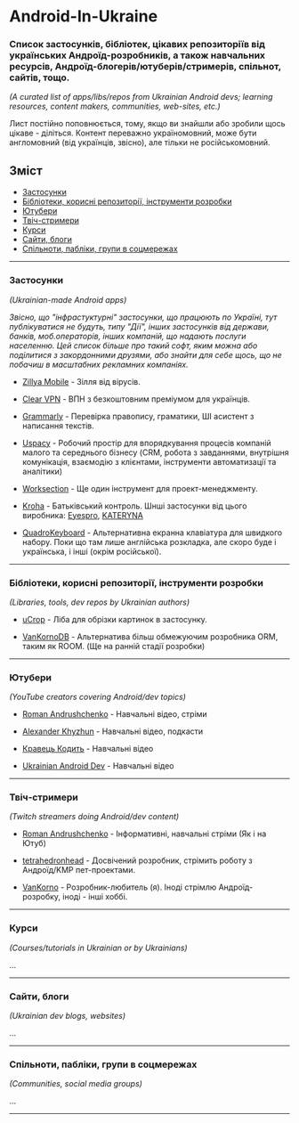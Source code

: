 # Android-In-Ukraine

### Список застосунків, бібліотек, цікавих репозиторіїв від українських Андроїд-розробників, а також навчальних ресурсів, Андроїд-блогерів/ютуберів/стримерів, спільнот, сайтів, тощо.

*_(A curated list of apps/libs/repos from Ukrainian Android devs; learning resources, content makers, communities, web-sites, etc.)_*

Лист постійно поповнюється, тому, якщо ви знайшли або зробили щось цікаве - діліться.
Контент переважно україномовний, може бути англомовний (від українців, звісно), але тільки не російськомовний.


## Зміст

- [Застосунки](#застосунки)
- [Бібліотеки, корисні репозиторії, інструменти розробки](#бібліотеки-корисні-репозиторії-інструменти-розробки)
- [Ютубери](#ютубери)
- [Твіч-стримери](#твіч-стримери)
- [Курси](#курси)
- [Сайти, блоги](#сайти-блоги)
- [Спільноти, пабліки, групи в соцмережах](#спільноти-пабліки-групи-в-соцмережах)


---

### Застосунки
*(Ukrainian-made Android apps)*

*Звісно, що "інфрастуктурні" застосунки, що працюють по Україні, тут публікуватися не будуть, типу "Дії", інших застосунків від держави, банків, моб.операторів, інших компаній, що надають послуги населенню. Цей список більше про такий софт, яким можна або поділитися з закордонними друзями, або знайти для себе щось, що не побачиш в масштабних рекламних компаніях.*

- [Zillya Mobile](https://play.google.com/store/apps/details?id=com.zillya.scanner) - Зілля від вірусів.

- [Clear VPN](https://play.google.com/store/apps/details?id=com.macpaw.clearvpn.android&hl=en) - ВПН з безкоштовним преміумом для українців.
  
- [Grammarly](https://play.google.com/store/apps/details?id=com.grammarly.android.keyboard&hl=en) - Перевірка правопису, граматики, ШІ асистент з написання текстів.

- [Uspacy](https://play.google.com/store/apps/details?id=com.uspacy.app&hl=en) - Робочий простір для впорядкування процесів компаній малого та середнього бізнесу (CRM, робота з завданнями, внутрішня комунікація, взаємодію з клієнтами, інструменти автоматизації та аналітики)

- [Worksection](https://play.google.com/store/apps/details?id=com.phonegap.worksection) - Ще один інструмент для проект-менеджменту.

- [Kroha](https://play.google.com/store/apps/details?id=ua.com.tim_berners.parental_control&hl=en) - Батьківський контроль. Шнші застосунки від цього виробника: [Eyespro](https://play.google.com/store/apps/details?id=com.eyespro.bluelightfilter.nightmode), [KATERYNA](https://play.google.com/store/apps/details?id=com.kateryna)

- [QuadroKeyboard](https://play.google.com/store/apps/details?id=com.vankorno.quadrokeyboard) - Альтернативна екранна клавіатура для швидкого набору. Поки що там лише англійська розкладка, але скоро буде і українська, і інші (окрім російської).


---

### Бібліотеки, корисні репозиторії, інструменти розробки
*(Libraries, tools, dev repos by Ukrainian authors)*

- [uCrop](https://github.com/Yalantis/uCrop) - Ліба для обрізки картинок в застосунку.

- [VanKornoDB](https://github.com/VanKorno/VanKornoDB) - Альтернатива більш обмежуючим розробника ОRM, таким як ROOM. (Ще на ранній стадії розробки)


---

### Ютубери
*(YouTube creators covering Android/dev topics)*

- [Roman Andrushchenko](https://www.youtube.com/@andrushchenko) - Навчальні відео, стріми

- [Alexander Khyzhun](https://www.youtube.com/@khyzhun) - Навчальні відео, подкасти

- [Кравець Кодить](https://www.youtube.com/@kravets.codes) - Навчальні відео

- [Ukrainian Android Dev](https://www.youtube.com/@UkrainianAndroidDev) - Навчальні відео


---

### Твіч-стримери
*(Twitch streamers doing Android/dev content)*

- [Roman Andrushchenko](https://www.twitch.tv/randrushchenko) - Інформативні, навчальні стріми (Як і на Ютуб)

- [tetrahedronhead](https://www.twitch.tv/tetrahedronhead) - Досвічений розробник, стрімить роботу з Андроїд/KMP пет-проектами.

- [VanKorno](https://www.twitch.tv/vankorno) - Розробник-любитель (я). Іноді стрімлю Андроїд-розробку, іноді - інші хоббі.

---

### Курси
*(Courses/tutorials in Ukrainian or by Ukrainians)*

...

---

### Сайти, блоги
*(Ukrainian dev blogs, websites)*

...

---

### Спільноти, пабліки, групи в соцмережах
*(Communities, social media groups)*

...

---



